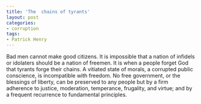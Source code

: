 ```yaml
---
title: 'The  chains of tyrants'
layout: post
categories:
- corruption
tags:
- Patrick Henry
---
```


Bad men cannot make good citizens. It is impossible that a nation of infidels or idolaters should be a nation of freemen. It is when a people forget God that tyrants forge their chains. A vitiated state of morals, a corrupted public conscience, is incompatible with freedom. No free government, or the blessings of liberty, can be preserved to any people but by a firm adherence to justice, moderation, temperance, frugality, and virtue; and by a frequent recurrence to fundamental principles.